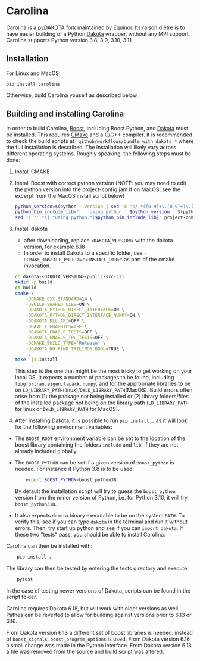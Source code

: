 # Carolina

Carolina is a [pyDAKOTA](https://github.com/wisdem/pyDAKOTA) fork maintained by Equinor.  Its raison d'être is to have easier building of a Python [Dakota](https://dakota.sandia.gov/) wrapper, without any MPI support. Carolina supports Python version 3.8, 3.9, 3.10, 3.11

## Installation
For Linux and MacOS: 

```pip install carolina```

Otherwise, build Carolina youself as described below.

## Building and installing Carolina
In order to build Carolina, [Boost](https://www.boost.org/), including Boost.Python, and [Dakota](https://dakota.sandia.gov/) must be installed. This requires [CMake](https://cmake.org/) and a C/C++ compiler. It is recommended to check the build scripts at `.github/workflows/bundle_with_dakota_*` where the full installation is described. The installation will likely vary across different operating systems. Roughly speaking, the following steps must be done:

1. Install CMAKE
2. Install Boost with correct python version (NOTE: you may need to edit the python version into the project-config.jam if on MacOS, see the excerpt from the MacOS install script below)

    ```bash
    python_version=$(python --version | sed -E 's/.*([0-9]+\.[0-9]+)\.([0-9]+).*/\1/')
    python_bin_include_lib="    using python : $python_version : $(python -c "from sysconfig import get_paths as gp; g=gp(); print(f\"$(which python) : {g['include']} : {g['stdlib']} ;\")")"
    sed -i '' "s|.*using python.*|$python_bin_include_lib|" project-config.jam
    ```
3. Install dakota
    * after downloading, replace `<DAKOTA_VERSION>` with the dakota version, for example 6.18 
    * In order to install Dakota to a specific folder, use `-DCMAKE_INSTALL_PREFIX="<INSTALL_DIR>"` as part of the cmake invocation.
    ```bash
    cd dakota-<DAKOTA_VERSION>-public-src-cli
    mkdir -p build
    cd build
    cmake \
        -DCMAKE_CXX_STANDARD=14 \
        -DBUILD_SHARED_LIBS=ON \
        -DDAKOTA_PYTHON_DIRECT_INTERFACE=ON \
        -DDAKOTA_PYTHON_DIRECT_INTERFACE_NUMPY=ON \
        -DDAKOTA_DLL_API=OFF \
        -DHAVE_X_GRAPHICS=OFF \
        -DDAKOTA_ENABLE_TESTS=OFF \
        -DDAKOTA_ENABLE_TPL_TESTS=OFF \
        -DCMAKE_BUILD_TYPE='Release' \
        -DDAKOTA_NO_FIND_TRILINOS:BOOL=TRUE \
        ..
    make -j4 install
    ```
    This step is the one that might be the most tricky to get working on your local OS. It expects a number of packages to be found, including `libgfortran`, `eigen`, `lapack`, `numpy`, and for the appropriate libraries to be on `LD_LIBRARY_PATH`(linux)/`DYLD_LIBRARY_PATH`(MacOS). Build errors often arise from (1) the package not being installed or (2) library folders/files of the installed package not being on the library path (`LD_LIBRARY_PATH` for linux  or `DYLD_LIBRARY_PATH` for MacOS).

4. After installing Dakota, it is possible to run `pip install .` as it will look for the following environment variables: 
* The `BOOST_ROOT` environment variable can be set to the location of the boost library containing the folders `include` and `lib`, if they are not already included globally.
* The `BOOST_PYTHON` can be set if a given version of `boost_python` is needed. For instance if Python 3.8 is to be used:

    ```bash
        export BOOST_PYTHON=boost_python38
    ```
    By default the installation script will try to guess the `boost_python` version from the minor version of Python, i.e. for Python 3.10, it will try `boost_python310`.

* It also expects `dakota` binary executable to be on the system `PATH`. To verify this, see if you can type `dakota` in the terminal and run it without errors. Then, try start up python and see if you can `import dakota`. If these two "tests" pass, you should be able to install Carolina.

Carolina can then be installed with:

```bash
    pip install .
```

The library can then be tested by entering the tests directory and execute:

```bash
    pytest
```

In the case of testing newer versions of Dakota, scripts can be found in the script folder.

Carolina requires Dakota 6.18, but will work with older versions as well.
Pathes can be reverted to allow for building against versions prior to 6.13 or 6.16.

From Dakota version 6.13 a different set of boost libraries is needed: instead of `boost_signals`, `boost_program_options` is used.
From Dakota version 6.16 a small change was made in the Python interface.
From Dakota version 6.18 a file was removed from the source and build script was altered.
